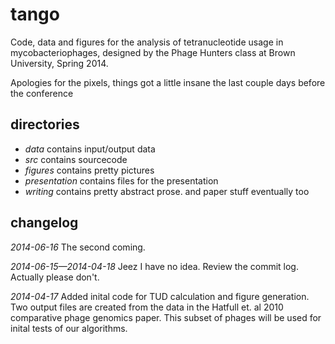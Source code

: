 tango
=====

Code, data and figures for the analysis of tetranucleotide usage in mycobacteriophages, designed by the Phage Hunters class at Brown University, Spring 2014. 

Apologies for the pixels, things got a little insane the last couple days before the conference

directories
-----------
- *data* contains input/output data
- *src* contains sourcecode
- *figures* contains pretty pictures
- *presentation* contains files for the presentation
- *writing* contains pretty abstract prose.  and paper stuff eventually too

changelog
---------
_2014-06-16_
The second coming.  

_2014-06-15—2014-04-18_
Jeez I have no idea.  Review the commit log.  Actually please don't.  

_2014-04-17_
Added inital code for TUD calculation and figure generation. Two output files are created from the data in the Hatfull et. al 2010 comparative phage genomics paper. This subset of phages will be used for inital tests of our algorithms. 
